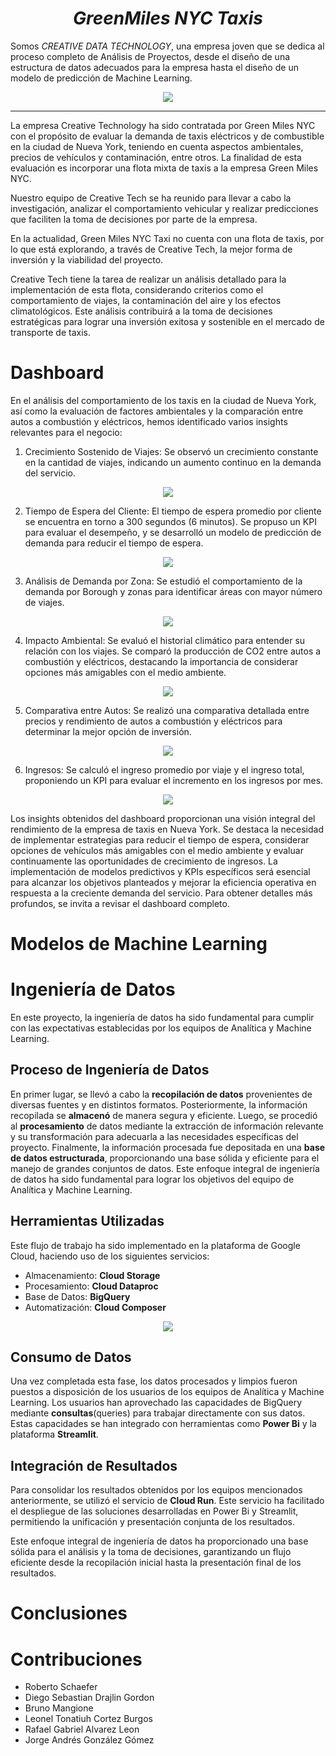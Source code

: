 # <h1 align="center">*⁠ GreenMiles NYC Taxis ⁠*</h1>

Somos *CREATIVE DATA TECHNOLOGY*, una empresa joven que se dedica al proceso completo de Análisis de Proyectos, desde el diseño de una estructura de datos adecuados para la empresa hasta el diseño de un modelo de predicción de Machine Learning.

<p align=center><img src=./src/CreativeData.png><p>



---

La empresa Creative Technology ha sido contratada por Green Miles NYC con el propósito de evaluar la demanda de taxis eléctricos y de combustible en la ciudad de Nueva York, teniendo en cuenta aspectos ambientales, precios de vehículos y contaminación, entre otros. La finalidad de esta evaluación es incorporar una flota mixta de taxis a la empresa Green Miles NYC.

Nuestro equipo de Creative Tech se ha reunido para llevar a cabo la investigación, analizar el comportamiento vehicular y realizar predicciones que faciliten la toma de decisiones por parte de la empresa.

En la actualidad, Green Miles NYC Taxi no cuenta con una flota de taxis, por lo que está explorando, a través de Creative Tech, la mejor forma de inversión y la viabilidad del proyecto.

Creative Tech tiene la tarea de realizar un análisis detallado para la implementación de esta flota, considerando criterios como el comportamiento de viajes, la contaminación del aire y los efectos climatológicos. Este análisis contribuirá a la toma de decisiones estratégicas para lograr una inversión exitosa y sostenible en el mercado de transporte de taxis.

# Dashboard

En el análisis del comportamiento de los taxis en la ciudad de Nueva York, así como la evaluación de factores ambientales y la comparación entre autos a combustión y eléctricos, hemos identificado varios insights relevantes para el negocio:

1. Crecimiento Sostenido de Viajes:
Se observó un crecimiento constante en la cantidad de viajes, indicando un aumento continuo en la demanda del servicio.

<p align=center><img src=./src/viajesaño.png><p>

2. Tiempo de Espera del Cliente:
El tiempo de espera promedio por cliente se encuentra en torno a 300 segundos (6 minutos).
Se propuso un KPI para evaluar el desempeño, y se desarrolló un modelo de predicción de demanda para reducir el tiempo de espera.

<p align=center><img src=./src/tespera.png><p>

3. Análisis de Demanda por Zona:
Se estudió el comportamiento de la demanda por Borough y zonas para identificar áreas con mayor número de viajes.

<p align=center><img src=./src/demanda.png><p>

4. Impacto Ambiental:
Se evaluó el historial climático para entender su relación con los viajes.
Se comparó la producción de CO2 entre autos a combustión y eléctricos, destacando la importancia de considerar opciones más amigables con el medio ambiente.

<p align=center><img src=./src/ambiente.png><p>

5. Comparativa entre Autos:
Se realizó una comparativa detallada entre precios y rendimiento de autos a combustión y eléctricos para determinar la mejor opción de inversión.

<p align=center><img src=./src/autos.png><p>

6. Ingresos:
Se calculó el ingreso promedio por viaje y el ingreso total, proponiendo un KPI para evaluar el incremento en los ingresos por mes.

<p align=center><img src=./src/ingresos.png><p>


Los insights obtenidos del dashboard proporcionan una visión integral del rendimiento de la empresa de taxis en Nueva York. Se destaca la necesidad de implementar estrategias para reducir el tiempo de espera, considerar opciones de vehículos más amigables con el medio ambiente y evaluar continuamente las oportunidades de crecimiento de ingresos. La implementación de modelos predictivos y KPIs específicos será esencial para alcanzar los objetivos planteados y mejorar la eficiencia operativa en respuesta a la creciente demanda del servicio. Para obtener detalles más profundos, se invita a revisar el dashboard completo.

# Modelos de Machine Learning


# Ingeniería de Datos

En este proyecto, la ingeniería de datos ha sido fundamental para cumplir con las expectativas establecidas por los equipos de Analítica y Machine Learning.

## Proceso de Ingeniería de Datos

En primer lugar, se llevó a cabo la **recopilación de datos** provenientes de diversas fuentes y en distintos formatos. Posteriormente, la información recopilada se **almacenó** de manera segura y eficiente. Luego, se procedió al **procesamiento** de datos mediante la extracción de información relevante y su transformación para adecuarla a las necesidades específicas del proyecto. Finalmente, la información procesada fue depositada en una **base de datos estructurada**, proporcionando una base sólida y eficiente para el manejo de grandes conjuntos de datos. Este enfoque integral de ingeniería de datos ha sido fundamental para lograr los objetivos del equipo de Analítica y Machine Learning.

## Herramientas Utilizadas

Este flujo de trabajo ha sido implementado en la plataforma de Google Cloud, haciendo uso de los siguientes servicios:

- Almacenamiento: **Cloud Storage**
- Procesamiento: **Cloud Dataproc**
- Base de Datos: **BigQuery**
- Automatización: **Cloud Composer**

<p align=center><img src=./src/workflow.gif><p>

## Consumo de Datos

Una vez completada esta fase, los datos procesados y limpios fueron puestos a disposición de los usuarios de los equipos de Analítica y Machine Learning. Los usuarios han aprovechado las capacidades de BigQuery mediante **consultas**(queries) para trabajar directamente con sus datos. Estas capacidades se han integrado con herramientas como **Power Bi** y la plataforma **Streamlit**.

## Integración de Resultados

Para consolidar los resultados obtenidos por los equipos mencionados anteriormente, se utilizó el servicio de **Cloud Run**. Este servicio ha facilitado el despliegue de las soluciones desarrolladas en Power Bi y Streamlit, permitiendo la unificación y presentación conjunta de los resultados.

Este enfoque integral de ingeniería de datos ha proporcionado una base sólida para el análisis y la toma de decisiones, garantizando un flujo eficiente desde la recopilación inicial hasta la presentación final de los resultados.

# Conclusiones

# Contribuciones

- ⁠Roberto Schaefer
- ⁠Diego Sebastian Drajlin Gordon
- Bruno Mangione
- ⁠Leonel Tonatiuh Cortez Burgos
- ⁠Rafael Gabriel Alvarez Leon
- ⁠Jorge Andrés González Gómez